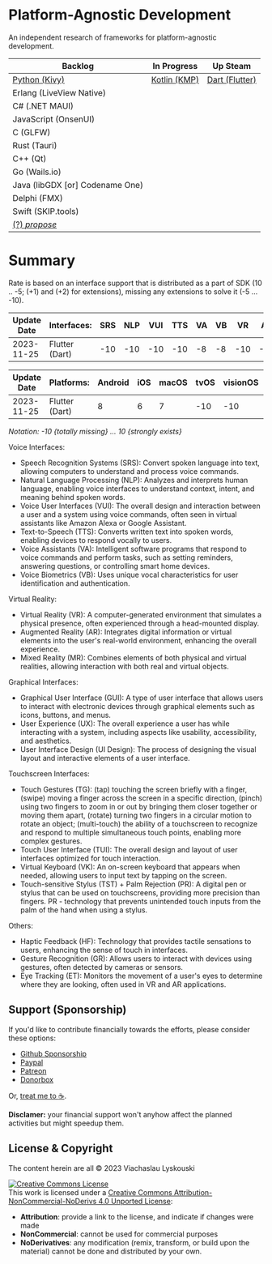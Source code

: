 # Platform-Agnostic Development

An independent research of frameworks for platform-agnostic development.


| Backlog  | In Progress | Up Steam |
|----------|-------------|----------|
| [Python (Kivy)](https://github.com/lyskouski/app-language)  | [Kotlin (KMP)](https://github.com/lyskouski/app-entertainment) |  [Dart (Flutter)](https://github.com/lyskouski/app-finance)  |
| Erlang (LiveView Native) | |
| C# (.NET MAUI) | |
| JavaScript (OnsenUI) | |
| C (GLFW) | |
| Rust (Tauri) | |
| C++ (Qt) | |
| Go (Wails.io) | |
| Java (libGDX [or] Codename One) | |
| Delphi (FMX) | |
| Swift (SKIP.tools) | |
| [(?) _propose_](https://github.com/lyskouski/plan/issues/1) | |


# Summary
Rate is based on an interface support that is distributed as a part of SDK (10 .. -5; (+1) and (+2) for extensions), missing any extensions to solve it (-5 ... -10).

| Update Date |       Interfaces:| SRS | NLP | VUI | TTS | VA  | VB  | VR  | AR  | MR  | GUI | UX  | UI  | HF  |  GR | ET  | TG  | TUI | VK  | TST+PR |
|-------------|------------------|-----|-----|-----|-----|-----|-----|-----|-----|-----|-----|-----|-----|-----|-----|-----|-----|-----|-----|--------|
| 2023-11-25  | Flutter (Dart)   | -10 | -10 | -10 | -10 | -8  | -8  | -10 | -10 | -10 | 0   | 0   | 0   | -10 | -10 | -10 | 0   | 0   | -10 | -10    |


|  Update Date | Platforms:                   | Android | iOS | macOS | tvOS | visionOS | watchOS | Windows | Linux | Mainframe | Web |
|--------------|------------------------------|---------|-----|-------|------|----------|---------|---------|-------|-----------|-----|
|  2023-11-25  | Flutter (Dart)               | 8       | 6   |  7    |  -10 | -10      | -5      | 8       | 5     | -10       | 5   |

_Notation: -10 {totally missing} ... 10 {strongly exists}_
 
Voice Interfaces:
- Speech Recognition Systems (SRS): Convert spoken language into text, allowing computers to understand and process voice commands.
- Natural Language Processing (NLP): Analyzes and interprets human language, enabling voice interfaces to understand context, intent, and meaning behind spoken words.
- Voice User Interfaces (VUI): The overall design and interaction between a user and a system using voice commands, often seen in virtual assistants like Amazon Alexa or Google Assistant.
- Text-to-Speech (TTS): Converts written text into spoken words, enabling devices to respond vocally to users.
- Voice Assistants (VA): Intelligent software programs that respond to voice commands and perform tasks, such as setting reminders, answering questions, or controlling smart home devices.
- Voice Biometrics (VB): Uses unique vocal characteristics for user identification and authentication.

Virtual Reality:
- Virtual Reality (VR): A computer-generated environment that simulates a physical presence, often experienced through a head-mounted display.
- Augmented Reality (AR): Integrates digital information or virtual elements into the user's real-world environment, enhancing the overall experience.
- Mixed Reality (MR): Combines elements of both physical and virtual realities, allowing interaction with both real and virtual objects.

Graphical Interfaces:
- Graphical User Interface (GUI): A type of user interface that allows users to interact with electronic devices through graphical elements such as icons, buttons, and menus.
- User Experience (UX): The overall experience a user has while interacting with a system, including aspects like usability, accessibility, and aesthetics.
- User Interface Design (UI Design): The process of designing the visual layout and interactive elements of a user interface.

Touchscreen Interfaces:
- Touch Gestures (TG): (tap) touching the screen briefly with a finger, (swipe) moving a finger across the screen in a specific direction, (pinch) using two fingers to zoom in or out by bringing them closer together or moving them apart, (rotate) turning two fingers in a circular motion to rotate an object; (multi-touch) the ability of a touchscreen to recognize and respond to multiple simultaneous touch points, enabling more complex gestures.
- Touch User Interface (TUI): The overall design and layout of user interfaces optimized for touch interaction.
- Virtual Keyboard (VK): An on-screen keyboard that appears when needed, allowing users to input text by tapping on the screen.
- Touch-sensitive Stylus (TST) + Palm Rejection (PR): A digital pen or stylus that can be used on touchscreens, providing more precision than fingers. PR - technology that prevents unintended touch inputs from the palm of the hand when using a stylus.

Others:
- Haptic Feedback (HF): Technology that provides tactile sensations to users, enhancing the sense of touch in interfaces.
- Gesture Recognition (GR): Allows users to interact with devices using gestures, often detected by cameras or sensors.
- Eye Tracking (ET): Monitors the movement of a user's eyes to determine where they are looking, often used in VR and AR applications.




## Support (Sponsorship)

If you'd like to contribute financially towards the efforts, please consider these options:

* [Github Sponsorship](https://github.com/users/lyskouski/sponsorship)
* [Paypal](https://www.paypal.me/terCAD)
* [Patreon](https://www.patreon.com/terCAD)
* [Donorbox](https://donorbox.org/tercad)

Or, [treat me to :coffee:](https://www.buymeacoffee.com/lyskouski).

**Disclamer:** your financial support won't anyhow affect the planned activities but might speedup them.

## License & Copyright

The content herein are all &copy; 2023 Viachaslau Lyskouski

<a rel="license" href="http://creativecommons.org/licenses/by-nc-nd/4.0/"><img alt="Creative Commons License" style="border-width:0" src="https://i.creativecommons.org/l/by-nc-nd/4.0/88x31.png" /></a><br />This work is licensed under a <a rel="license" href="http://creativecommons.org/licenses/by-nc-nd/4.0/">Creative Commons Attribution-NonCommercial-NoDerivs 4.0 Unported License</a>:
- **Attribution**: provide a link to the license, and indicate if changes were made
- **NonCommercial**: cannot be used for commercial purposes
- **NoDerivatives**: any modification (remix, transform, or build upon the material) cannot be done and distributed by your own. 
